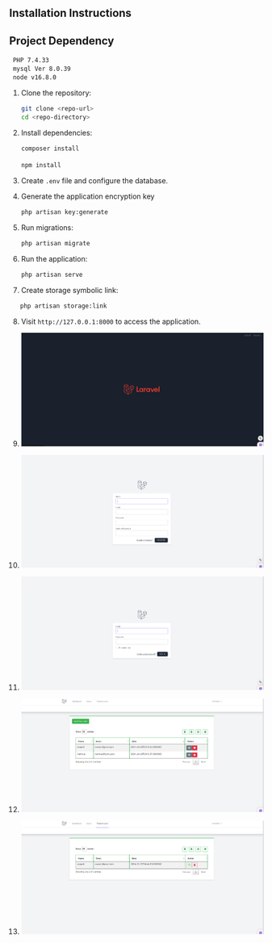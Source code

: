 ## Installation Instructions
## Project Dependency
   ```bash
    PHP 7.4.33
    mysql Ver 8.0.39
    node v16.8.0
   ```
1. Clone the repository:
   ```bash
   git clone <repo-url>
   cd <repo-directory>
   ```

2. Install dependencies:
   ```bash
   composer install
   
   npm install
   ```
   
3. Create `.env` file and configure the database.


4. Generate the application encryption key
   ```bash
   php artisan key:generate
   ```
   
5. Run migrations:
   ```bash
   php artisan migrate
   ```

6. Run the application:
   ```bash
   php artisan serve
   ```
7. Create storage symbolic link:
 ```bash
    php artisan storage:link
   ```

8. Visit `http://127.0.0.1:8000` to access the application.



9. ![Alt text](project-pic/Laravel.png)


10. ![Alt text](project-pic/Register.png)

11. ![Alt text](project-pic/Login.png)

12. ![Alt text](project-pic/Userlist.png)

13. ![Alt text](project-pic/Trasheduser.png)
